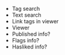 - Tag search
- Text search
- Link tags in viewer
- Viewer
- Published info?
- Flags info?
- Hasliked info?
